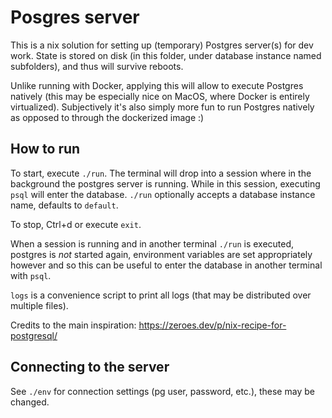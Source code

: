 # Posgres server

This is a nix solution for setting up (temporary) Postgres server(s) for dev
work. State is stored on disk (in this folder, under database instance named
subfolders), and thus will survive reboots.

Unlike running with Docker, applying this will allow to execute Postgres
natively (this may be especially nice on MacOS, where Docker is entirely
virtualized). Subjectively it's also simply more fun to run Postgres natively
as opposed to through the dockerized image :)

## How to run

To start, execute `./run`. The terminal will drop into a session where in the background the postgres server is running. While in this session, executing `psql` will enter the database. `./run` optionally accepts a database instance name, defaults to `default`.

To stop, Ctrl+d or execute `exit`.

When a session is running and in another terminal `./run` is executed, postgres is _not_ started again, environment variables are set appropriately however and so this can be useful to enter the database in another terminal with `psql`.

`logs` is a convenience script to print all logs (that may be distributed over multiple files).

Credits to the main inspiration: https://zeroes.dev/p/nix-recipe-for-postgresql/

## Connecting to the server

See `./env` for connection settings (pg user, password, etc.), these may be changed.
